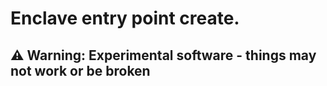# Enclave entry point create.

## ⚠️ Warning: Experimental software - things may not work or be broken

